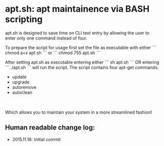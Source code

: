 apt.sh: apt maintainence via BASH scripting
===================
<p>apt.sh is designed to save time on CLI text entry by 
allowing the user to enter only one command instead of 
four.</p>
<p>To prepare the script for usage first set the file as
executable with either
```
chmod a+x apt.sh
```
or
```
chmod 755 apt.sh
```
</p>
<p>After setting apt.sh as executable entering either
```
sh apt.sh
```
OR entering
```
./apt.sh
```
will run the script. The script contains four apt-get 
commands:<br />
<ul>
<li>update</li>
<li>upgrade</li>
<li>autoremove</li>
<li>autoclean</li>
</ul><br />
<br />
Which allows you to maintain your system in a more 
streamlined fashion!</p>

<p>
<h2>Human readable change log:</h2>
<ul>
<li>2015.11.16: Initial commit</li>
</ul>
</p>
